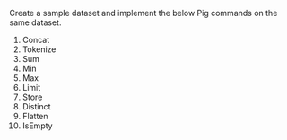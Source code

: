 Create a sample dataset and implement the below Pig commands on the same dataset.
1) Concat
2) Tokenize
3) Sum
4) Min
5) Max
6) Limit
7) Store
8) Distinct
9) Flatten
10) IsEmpty
